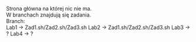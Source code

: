 Strona główna na której nic nie ma. </br>
W branchach znajdują się zadania. </br>
Branch: </br>
Lab1 -> Zad1.sh/Zad2.sh/Zad3.sh
Lab2 -> Zad1.sh/Zad2.sh/Zad3.sh
Lab3 -> ?
Lab4 -> ?
